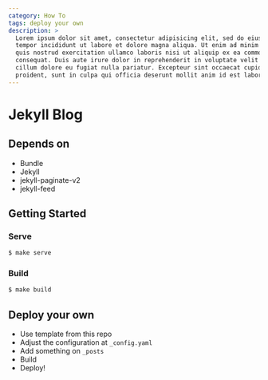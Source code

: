 ```yaml
---
category: How To
tags: deploy your own
description: >
  Lorem ipsum dolor sit amet, consectetur adipisicing elit, sed do eiusmod
  tempor incididunt ut labore et dolore magna aliqua. Ut enim ad minim veniam,
  quis nostrud exercitation ullamco laboris nisi ut aliquip ex ea commodo
  consequat. Duis aute irure dolor in reprehenderit in voluptate velit esse
  cillum dolore eu fugiat nulla pariatur. Excepteur sint occaecat cupidatat non
  proident, sunt in culpa qui officia deserunt mollit anim id est laborum.
---
```

# Jekyll Blog

## Depends on
- Bundle
- Jekyll
- jekyll-paginate-v2
- jekyll-feed

## Getting Started

### Serve
```bash
$ make serve
```

### Build
```bash
$ make build
```

## Deploy your own
- Use template from this repo
- Adjust the configuration at `_config.yaml`
- Add something on `_posts`
- Build
- Deploy!